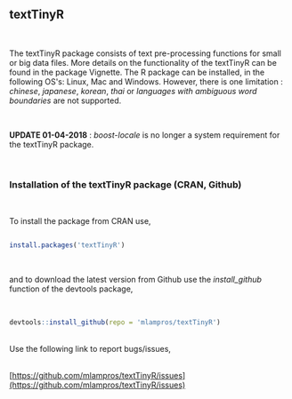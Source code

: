 
## textTinyR
<br>

The textTinyR package consists of text pre-processing functions for small or big data files. More details on the functionality of the textTinyR can be found in the package Vignette. The R package can be installed, in the following OS's: Linux, Mac and Windows. However, there is one limitation : *chinese*, *japanese*, *korean*, *thai* or *languages with ambiguous word boundaries* are not supported.


<br>


**UPDATE 01-04-2018** : *boost-locale* is no longer a system requirement for the textTinyR package.


<br>


### **Installation of the textTinyR package (CRAN, Github)**

<br>

To install the package from CRAN use, 

```R

install.packages('textTinyR')


```
<br>

and to download the latest version from Github use the *install_github* function of the devtools package,
<br><br>

```R

devtools::install_github(repo = 'mlampros/textTinyR')


```
<br>
Use the following link to report bugs/issues,
<br><br>

[https://github.com/mlampros/textTinyR/issues](https://github.com/mlampros/textTinyR/issues)
